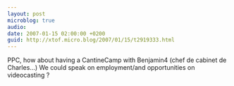 ```yaml
---
layout: post
microblog: true
audio: 
date: 2007-01-15 02:00:00 +0200
guid: http://xtof.micro.blog/2007/01/15/t2919333.html
---
```

PPC, how about having a CantineCamp with Benjamin4 (chef de cabinet de Charles...) We could speak on employment/and opportunities on videocasting ?
